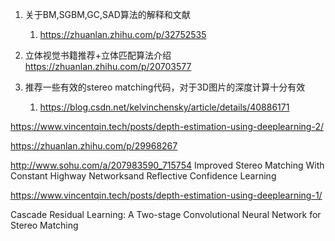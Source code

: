 1. 关于BM,SGBM,GC,SAD算法的解释和文献
   1. https://zhuanlan.zhihu.com/p/32752535

2. 立体视觉书籍推荐+立体匹配算法介绍 https://zhuanlan.zhihu.com/p/20703577


3.  推荐一些有效的stereo matching代码，对于3D图片的深度计算十分有效
    1.  https://blog.csdn.net/kelvinchensky/article/details/40886171


https://www.vincentqin.tech/posts/depth-estimation-using-deeplearning-2/

https://zhuanlan.zhihu.com/p/29968267

http://www.sohu.com/a/207983590_715754
Improved Stereo Matching With Constant Highway Networksand Reflective Confidence Learning

https://www.vincentqin.tech/posts/depth-estimation-using-deeplearning-1/

Cascade Residual Learning: A Two-stage Convolutional Neural Network for Stereo Matching